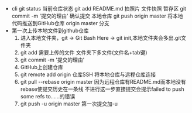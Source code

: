 - cli
    git status  当前仓库状态
    git add README.md   拍照片 文件快照 暂存区
    git commit -m '提交的理由'  确认提交 本地仓库
    git push origin master  将本地代码推送到GitHub仓库 origin master 分支
- 第一次上传本地文件到github仓库
    1. 进入本地文件夹，git -> Git Bash Here -> git init,本地文件夹会多出.git文件夹
    2. git add 需要上传的文件   文件夹下多文件(文件名+tab键)
    3. git commit -m '提交的理由'
    4. GitHub上创建仓库
    5. git remote add origin 仓库SSH    将本地仓库与远程仓库连接
    6. git pull --rebase origin master  因为远程仓库有README.md而本地没有 rebase使提交历史在一条线 不进行这一步直接提交会提示failed to push some refs to......的错误
    7. git push -u origin master 第一次提交加-u